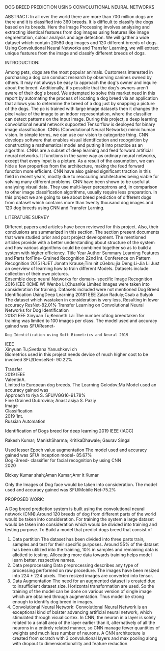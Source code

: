 DOG BREED PREDICTION USING CONVOLUTIONAL NEURAL NETWORKS
 
ABSTRACT:
In all over the world there are more than 700 million dogs are there and it is classified into 360 breeds. It is difficult to classify the dogs based on its breeds. Here the Image Processing involves analysing and extracting identical features from dog images using features like image segmentation, colour analysis and age detection. We will gather a wide dataset which contain 20580 dog images and 120 different breeds of dogs. Using Convolutional Neural Networks and Transfer Learning, we will extract unique features from the image and classify different breeds of dogs.

 
INTRODUCTION:


Among pets, dogs are the most popular animals. Customers interested in purchasing a dog can conduct research by observing canines owned by others. It may not always be easy to approach the dog's owner and inquire about the breed. Additionally, it's possible that the dog's owners aren't aware of their dog's breed. We attempted to solve this market need in this report by automating the process of locating a dog breed via an application that allows you to determine the breed of a dog just by snapping a picture of the dogs. The pc is trained with large image datasets then it changes the pixel value of the image to an indoor representation, where the classifier can detect patterns on the input image. During this project, a deep learning convolutional neural network supported Tensorflow is deployed for binary image classification. CNNs (Convolutional Neural Networks) mimic human vision. In simple terms, we can use our  vision to  categorize  thing. CNN develops software that enables visual identification and recognition by constructing a mathematical model and putting it into practice as an algorithm. CNNs are a subset of deep learning and feed forward artificial neural networks. It functions in the same way as ordinary neural networks, except that every input is a picture. As a result of the assumption, we can hide a few properties from the architecture, making the feed forward function more efficient. CNN have also gained significant traction in this field in recent years, mostly due to reoccuring architectures being viable for solving many different problems. CNN have been shown to be useful at analysing visual data. They use multi-layer perceptrons and, in comparison to other image classification algorithms, usually require less preparation.
In this project we are going to see about breed prediction of different dogs from dataset which contains more than twenty thousand dog images and 120 dog breeds using CNN and Transfer Larning.
 


LITERATURE SURVEY

Different papers and articles have been reviewed for this project. Also, their conclusions are summarized in this section. The section present documents that were studied prior and post project development. The mentioned articles provide with a better understanding about structure of the system and how various algorithms could be combined together so as to build a system with higher efficiency.
Title	Year	Author	Summary	
	Learning Features and Parts forFine- Grained Recognition 22nd lnt.
Conference on Pattern Recognition	2015
IRJET	Jonatn Krause;Tim nit cGebru;jia Deng;Li-Jia Li	Just an overview of learning how to train different Models. Datasets include collection of their own pictures.	
	Ensemble deep neural Networks for domain- specific Image Recognition	2016
IEEE (ICME W)	Wenbo Li;ChuanKe	Limited Images were taken into consideration for training. Datasets included were not mentioned	
Dog Breed Identification UsingDeep Learning	20181
EEE	
Zalan Raduly;Csab a Sulyok	The dataset which wastaken in consideration is very less, Resulting in lower accuracy ResNet-82.01%	
Transfer Learning on Convolutional Neural Networks for Dog Identification	
20181
EEE	
Xinyuan Tu;Kenneth Lai	The number ofdog breedtaken for training was limited to 100 images per class. The model used and accuracy gained was
SFU/Resnet-	


 
					
	Dog Identification using Soft Biometrics and Neural	2019
IEEE	
Xinyuan Tu;Svetlana Yanushkevi ch	
Biometrics used in this project needs device of much higher cost to be involved SFU/DenseNet- 90.22%	
	
Transfer	
2019
IEEE	
ValentinA.	
Limited to European dog breeds. The	
	Learning		Golodov;Ma	Model used an accuracy gained was	
	Approach to		riya S.	SFU/VGG16-91.78%	
	Fine Grained		Dubrovina; Anast asiya
S. Paziy		
	Image				
	Classification				
	2019 1nt.				
	Russian
Automation				
	
Identification of Dogs breed for deep learning	2019
IEEE (IACC)	


Rakesh Kumar; ManishSharma; KritikaDhawale; Gaurav Singal	


Used lesser Epoch value augmentation The model used and accuracy gained was SFU/ Inception model- 85.67%	
	Dog-Breed- classifier for facial recognition by using CNN	
2020	


Bickey Kumar shah;Aman Kumar;Amr it Kumar	


Only the Images of Dog face would be taken into consideration. The model used and accuracy gained was SFU/Mobile Net-75.2%	

 
PROPOSED WORK:


A Dog breed prediction system is built using the convolutional neural network (CNN).Around 120 breeds of dog from different parts of the world would be taken  into  consideration.  For  training the system  a large dataset would be taken into consideration which would be divided into training and testing purpose.
To Build a model that predict dogs breed that consist of
1.	Data partition
The dataset has been divided into three parts train, samples and test for their specific purposes. Around 55% of the dataset has been utilized into the training, 10% in samples and remaining data is allotted to testing. Allocating more data towards training helps model learn better. respective names.
2.	Data preprocessing
Data preprocessing describes any type of processing performed on raw procedure. The images have been resized into 224 * 224 pixels. Then resized images are converted into tensor.
3.	Data Augmentation
The need for an augmented dataset is created due to insufficient dataset size. Horizontal transformation are used. So the training of the model can be done on various version of single image which are obtained through augmentation. Thus model be strong enough to identify dog breed in images.
4.	Convolutional Neural Network:
Convolutional Neural Network is an exceptional kind  of  bolster advancing artificial neural network, which stimulated through visual cortex. In CNN, the neuron  in  a  layer  is  solely related  to  a  small  area of the layer earlier than it, alternatively of all the neurons in a entirely related manner, so CNN manage fewer quantities of weights and much less number of neurons. A CNN architecture  is  created  from  scratch with 3 convolutional layers and max pooling along with dropout to dimensiontionallity and feature reduction.
 




